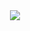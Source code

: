 <div align="center">
  <a href="https://MSR506.github.io/ohhh/">
    <img src="https://img.shields.io/badge/Open_MENU-5c6bc0">
  </a>
</div>
